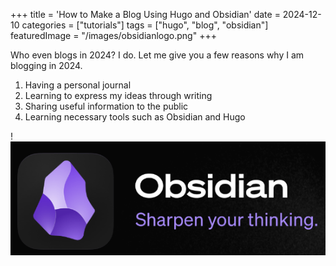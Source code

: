 +++
title = 'How to Make a Blog Using Hugo and Obsidian'
date = 2024-12-10
categories = ["tutorials"]
tags = ["hugo", "blog", "obsidian"]
featuredImage = "/images/obsidianlogo.png"
+++

Who even blogs in 2024? I do. Let me give you a few reasons why I am blogging in 2024.

1. Having a personal journal
2. Learning to express my ideas through writing
3. Sharing useful information to the public
4. Learning necessary tools such as Obsidian and Hugo 

!![Image Description](/images/obsidianlogo.png)